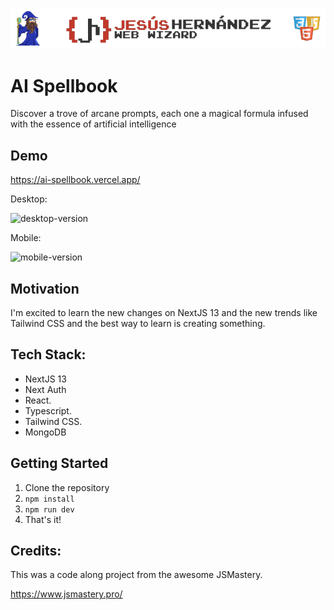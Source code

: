 ![Logo of the project](https://raw.githubusercontent.com/jesus-hernandezmoreno/tic-tac-toe/master/public/img/logo.png)

# AI Spellbook

Discover a trove of arcane prompts, each one a magical formula infused with the essence of artificial intelligence

## Demo

https://ai-spellbook.vercel.app/

Desktop:

![desktop-version](https://raw.githubusercontent.com/jesus-hernandezmoreno/ai-spellbook/main/demo-files/desktop.gif)

Mobile:

![mobile-version](https://raw.githubusercontent.com/jesus-hernandezmoreno/ai-spellbook/main/demo-files/mobile.gif)

## Motivation

I'm excited to learn the new changes on NextJS 13 and the new trends like Tailwind CSS and the best way to learn is creating something.

## Tech Stack:

- NextJS 13
- Next Auth
- React.
- Typescript.
- Tailwind CSS.
- MongoDB

## Getting Started

1. Clone the repository
2. `npm install`
3. `npm run dev`
4. That's it!

## Credits:

This was a code along project from the awesome JSMastery.

https://www.jsmastery.pro/
